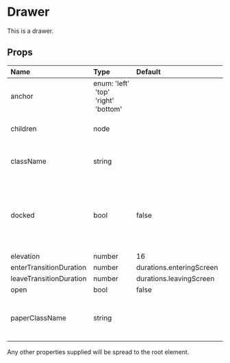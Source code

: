 Drawer
======

This is a drawer.

Props
-----

| Name | Type | Default | Description |
|:-----|:-----|:--------|:------------|
| anchor | enum:&nbsp;'left'<br>&nbsp;'top'<br>&nbsp;'right'<br>&nbsp;'bottom'<br> |  |  |
| children | node |  | The contents of the `Drawer`. |
| className | string |  | The CSS class name of the root element. |
| docked | bool | false | If set to true, the drawer will dock itself and will no longer slide in with an overlay. |
| elevation | number | 16 |  |
| enterTransitionDuration | number | durations.enteringScreen |  |
| leaveTransitionDuration | number | durations.leavingScreen |  |
| open | bool | false |  |
| paperClassName | string |  | The CSS class name of the paper element. |

Any other properties supplied will be spread to the root element.
